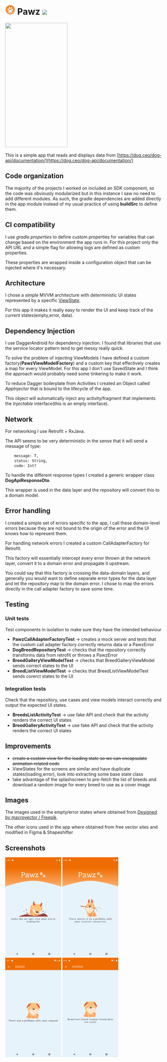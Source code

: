 # <img src="app/src/main/res/mipmap-xxxhdpi/ic_launcher_round.png" width="32" height="32"/> Pawz <img src="https://app.bitrise.io/app/e633653f17c0786a/status.svg?token=bboEjqMWKYAwrSuSlmv4PA"/>


<img src="art/app_demo.gif" width="200" height="400" />

This is a simple app that reads and displays data from [https://dog.ceo/dog-api/documentation/](https://dog.ceo/dog-api/documentation/)

## Code organization

The majority of the projects I worked on included an SDK component, so the code was obviously modularized but in this instance I saw no need to add different modules. As such, the gradle dependencies are added directly in the app module instead of my usual practice of using **buildSrc** to define them.

## CI compatibility

I use *gradle.properties* to define custom properties for variables that can change based on the environment the app runs in. For this project only the API URL and a simple flag for allowing logs are defined as custom properties.

These properties are wrapped inside a configuration object that can be injected where it's necessary.

## Architecture

I chose a simple MVVM architecture with deterministic UI states represented by a specific [ViewState]().

For this app it makes it really easy to render the UI and keep track of the current states(empty,error, data).


## Dependency Injection

I use DaggerAndroid for dependency injection. I found that libraries that use the service locator pattern tend to get messy really quick.

To solve the problem of injecting ViewModels I have defined a custom factory(**PawzViewModelFactory**) and a custom key that effectively creates a map for every ViewModel. For this app I don't use SavedState and I think the approach would probably need some tinkering to make it work. 

To reduce Dagger boilerplate from Activities I created an Object called *AppInjector* that is bound to the lifecycle of the app.

This object will automatically inject any activity/fragment that implements the *Injectable* interface(this is an empty interface). 

## Network

For networking I use Retrofit + RxJava. 

The API seems to be very deterministic in the sense that it will send a message of type:

``` 
	message: T,
	status: String,
	code: Int?
``` 

To handle the different response types I created a generic wrapper class **DogApiResponseDto**.

This wrapper is used in the data layer and the repository will convert this to a domain model.

## Error handling

I created a simple set of errors specific to the app, I call these domain-level errors because they are not bound to the origin of the  error and the UI knows how to represent them.

For handling network errors I created a custom CallAdapterFactory for Retrofit.

This factory will essentially intercept every error thrown at the network layer, convert it to a domain error and propagate it upstream.

You could say that this factory is crossing the data-domain layers, and generally you would want to define separate error types for the data layer and let the repository map to the domain error. 
I chose to map the errors directly in the call adapter factory to save some time.


## Testing

### Unit tests

Test components in isolation to make sure they have the intended behaviour

- **PawzCallAdapterFactoryTest** -> creates a mock server and tests that the custom call adapter factory correctly returns data or a PawzError
- **DogBreedRepositoryTest** -> checks that the repository correctly transforms data from retrofit or throws a PawzError
- **BreedGalleryViewModelTest** -> checks that BreedGalleryViewModel sends correct states to the UI
- **BreedListViewModelTest** -> checks that BreedListViewModelTest sends corerct states to the UI


### Integration tests

Check that the repository, use cases and view models interact correctly and output the expected UI states.

- **BreedsListActivityTest** -> use fake API and check that the activity renders the correct UI states
- **BreedGalleryActivityTest** -> use fake API and check that the activity renders the correct UI states

## Improvements

- <s>create a custom view for the loading state so we can encapsulate animation related code</s>
- ViewStates for the screens are similar and have duplicate states(loading,error), look into extracting some base state class
- take advantage of the splashscreen to pre-fetch the list of breeds and download a random image for every breed to use as a cover image



## Images 

The images used in the empty/error states where obtained from
 <a href="http://www.freepik.com">Designed by macrovector / Freepik</a>.
 
 The other icons used in the app where obtained from free vector sites and modified in Figma & Shapeshifter
 
## Screenshots
 
 <img src="art/pawz_empty_state.png" width="180" height="320" />
 <img src="art/pawz_no_internet.png" width="180" height="320" />
 <img src="art/pawz_generic_error.png" width="180" height="320" />
 <img src="art/pawz_specific_server_error.png" width="180" height="320" />

